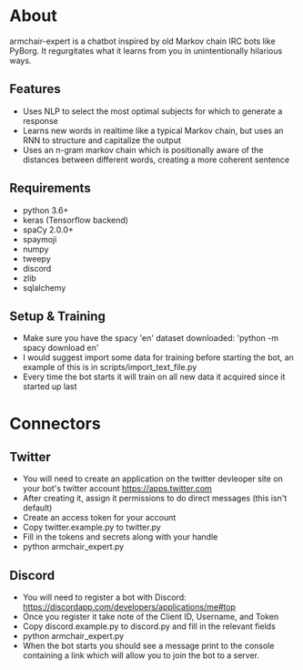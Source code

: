 # About
armchair-expert is a chatbot inspired by old Markov chain IRC bots like PyBorg. It regurgitates what it learns from you in unintentionally hilarious ways. 

## Features
- Uses NLP to select the most optimal subjects for which to generate a response
- Learns new words in realtime like a typical Markov chain, but uses an RNN to structure and capitalize the output
- Uses an n-gram markov chain which is positionally aware of the distances between different words, creating a more coherent sentence

## Requirements
- python 3.6+
- keras (Tensorflow backend)
- spaCy 2.0.0+
- spaymoji
- numpy
- tweepy
- discord
- zlib
- sqlalchemy

## Setup & Training
- Make sure you have the spacy 'en' dataset downloaded: 'python -m spacy download en'
- I would suggest import some data for training before starting the bot, an example of this is in scripts/import_text_file.py
- Every time the bot starts it will train on all new data it acquired since it started up last

# Connectors
## Twitter
- You will need to create an application on the twitter devleoper site on your bot's twitter account https://apps.twitter.com
- After creating it, assign it permissions to do direct messages (this isn't default)
- Create an access token for your account
- Copy twitter.example.py to twitter.py
- Fill in the tokens and secrets along with your handle
- python armchair_expert.py

## Discord
- You will need to register a bot with Discord: https://discordapp.com/developers/applications/me#top
- Once you register it take note of the Client ID, Username, and Token
- Copy discord.example.py to discord.py and fill in the relevant fields
- python armchair_expert.py
- When the bot starts you should see a message print to the console containing a link which will allow you to join the bot to a server.

